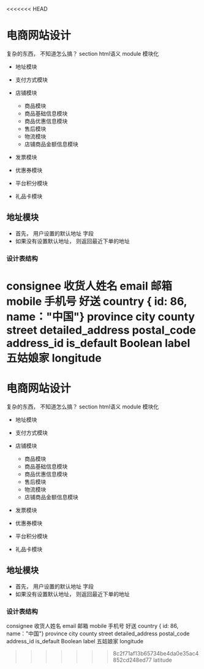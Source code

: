 <<<<<<< HEAD
# 电商网站设计
  复杂的东西， 不知道怎么搞？
  section  html语义
  module 模块化
  - 地址模块
  - 支付方式模块
  - 店铺模块
    - 商品模块
    - 商品基础信息模块
    - 商品优惠信息模块
    - 售后模块
    - 物流模块
    - 店铺商品金额信息模块
  
- 发票模块
- 优惠券模块
- 平台积分模块
- 礼品卡模块

## 地址模块
  - 首先， 用户设置的默认地址 字段
  - 如果没有设置默认地址， 则返回最近下单的地址

  ### 设计表结构
  consignee 收货人姓名
  email     邮箱
  mobile    手机号
  好送 
  country { id: 86, name："中国"}
  province 
  city
  county 
  street
  detailed_address
  postal_code
  address_id
  is_default Boolean
  label  五姑娘家
  longitude
=======
# 电商网站设计
  复杂的东西， 不知道怎么搞？
  section  html语义
  module 模块化
  - 地址模块
  - 支付方式模块
  - 店铺模块
    - 商品模块
    - 商品基础信息模块
    - 商品优惠信息模块
    - 售后模块
    - 物流模块
    - 店铺商品金额信息模块
  
- 发票模块
- 优惠券模块
- 平台积分模块
- 礼品卡模块

## 地址模块
  - 首先， 用户设置的默认地址 字段
  - 如果没有设置默认地址， 则返回最近下单的地址

  ### 设计表结构
  consignee 收货人姓名
  email     邮箱
  mobile    手机号
  好送 
  country { id: 86, name："中国"}
  province 
  city
  county 
  street
  detailed_address
  postal_code
  address_id
  is_default Boolean
  label  五姑娘家
  longitude
>>>>>>> 8c2f71af13b65734be4da0e35ac4852cd248ed77
  latitude